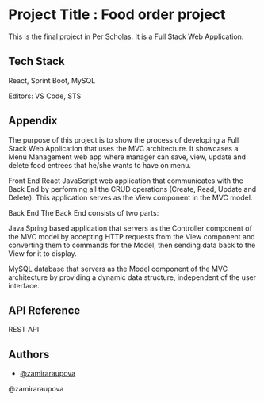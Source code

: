 
# Project Title : Food order project

This is the final project in Per Scholas.
It is a Full Stack Web Application.


## Tech Stack 

React, Sprint Boot, MySQL

Editors: VS Code, STS
## Appendix
The purpose of this project is to show the process of developing a Full Stack Web Application that uses the MVC architecture. It showcases a Menu Management web app where manager can save, view, update and delete food entrees that he/she wants to have on menu.

Front End
React JavaScript web application that communicates with the Back End by performing all the CRUD operations (Create, Read, Update and Delete). This application serves as the View component in the MVC model.

Back End
The Back End consists of two parts:

Java Spring based application that servers as the Controller component of the MVC model by accepting HTTP requests from the View component and converting them to commands for the Model, then sending data back to the View for it to display.

MySQL database that servers as the Model component of the MVC architecture by providing a dynamic data structure, independent of the user interface.


## API Reference

REST API

  
## Authors

- [@zamiraraupova](https://www.github.com/zamiraraupova)

@zamiraraupova
